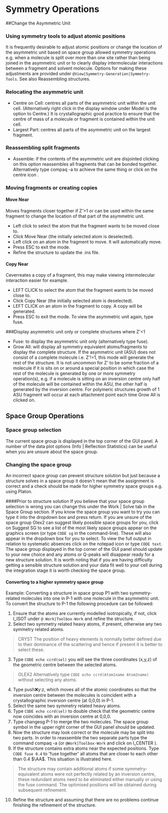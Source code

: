 # Symmetry Operations

##Change the Asymmetric Unit

### Using symmetry tools to adjust atomic positions
It is frequently desirable to adjust atomic positions or change the location of the asymmetric unit based on space group allowed symmetry operations e.g. when a molecule is split over more than one site rather than being joined in the asymmetric unit or to clearly display intermolecular interactions between a fragment and solvent molecule. Options for making these adjustments are provided under `@View|Symmetry-Generation|Symmetry-Tools`. See also Reassembling structures.

### Relocating the asymmetric unit
- Centre on Cell: centres all parts of the asymmetric unit within the unit cell. (Alternatively right click in the display window under Model is the option to Centre.) It is crystallographic good practice to ensure that the centre of mass of a molecule or fragment is contained within the unit cell.
- Largest Part: centres all parts of the asymmetric unit on the largest fragment. 

### Reassembling split fragments
- Assemble: if the contents of the asymmetric unit are disjointed clicking on this option reassembles all fragments that can be bonded together. Alternatively type compaq -a to achieve the same thing or click on the centre icon  . 

### Moving fragments or creating copies

#### Move Near
Moves fragments closer together if Z'>1 or can be used within the same fragment to change the location of that part of the asymmetric unit.

- Left click to select the atom that the fragment wants to be moved close to.
- Click Move Near (the initially selected atom is deselected).
- Left click on an atom in the fragment to move. It will automatically move.
- Press ESC to exit the mode.
- Refine the structure to update the .ins file.

#### Copy Near
Ceverreates a copy of a fragment, this may make viewing intermolecular interaction easier for example.

- LEFT CLICK to select the atom that the fragment wants to be moved close to.
- Click Copy Near (the initially selected atom is deselected).
- LEFT CLICK on an atom in the fragment to copy. A copy will be generated.
- Press ESC to exit the mode. To view the asymmetric unit again, type fuse.

###Display asymmetric unit only or complete structures where Z'<1
- Fuse: to display the asymmetric unit only (alternatively type fuse).
- Grow All: will display all symmetry equivalent atoms/fragments to display the complete structure.
If the asymmetric unit (ASU) does not consist of a complete molecule i.e. Z'!=1, this mode will generate the rest of the structure. It is not uncommon for Z' to be some fraction of a molecule if it is sits on or around a special position in which case the rest of the molecule is generated by one or more symmetry operation(s), e.g. if a molecule is sitting on an inversion centre only half of the molecule will be contained within the ASU, the other half is generated by the inversion centre. For polymeric structures growth of 1 ASU fragment will occur at each attachment point each time Grow All is clicked on.

## Space Group Operations

### Space group selection
The current space group is displayed in the top corner of the GUI panel.
A number of the data plot options (Info | Reflection Statistics) can be useful when you are unsure about the space group.

### Changing the space group
An incorrect space group can prevent structure solution but just because a structure solves in a space group it doesn't mean that the assignment is correct and a check should be made for higher symmetry space groups e.g. using Platon.

####Prior to structure solution
If you believe that your space group selection is wrong you can change this under the Work | Solve tab in the Space Group section. 
If you know the space group you want to try you can type it into the dropdown box and press return. 
If you are unsure of the space group Olex2 can suggest likely possible space groups for you, click on Suggest SG to see a list of the most likely space groups appear on the graphics screen (or type `CODE sg` in the command-line). These will also appear in the dropdown box for you to select.
To view the full output in relation to systematic absences click on the notepad icon or type `CODE text`. The space group displayed in the top corner of the GUI panel should update to your new choice and any atoms or Q-peaks will disappear ready for a new structure solution. It is worth noting that if you are having difficulty getting a sensible structure solution and your data fit well to your cell during the integration stage it is worth checking the space group. 

#### Converting to a higher symmetry space group
Example: Converting a structure in space group P1 with two symmetry-related molecules into one in P-1 with one molecule in the asymmetric unit. 
To convert the structure to P-1 the following procedure can be followed:

1. Ensure that the atoms are currently modelled isotropically, if not, click I_ISOT under `@ Work|Toolbox-Work` and refine the structure.
2. Select two symmetry related heavy atoms, if present, otherwise any two symmetry related atoms.

> CRYST The position of heavy elements is normally better defined due to their dominance of the scattering and hence if present it is better to select these.

3. Type `CODE echo ccrd(sel)` you will see the three coordinates (x,y,z) of the geometric centre between the selected atoms.

> OLEX2 Alternatively type `CODE echo ccrd(Atom1name Atom2name)` without selecting any atoms.

4. Type push:x:y:z, which moves all of the atomic coordinates so that the inversion centre between the molecules is coincident with a crystallographic inversion centre (at 0,0,0) in P-1.
5. Select the same two symmetry related heavy atoms. 
6. Type `CODE echo ccrd(sel)` to double check that the geometric centre now coincides with an inversion centre at 0,0,0.
7. Type changesg P-1 to merge the two molecules. The space group symbol in the upper right corner of the GUI panel should be updated.
8. Now the structure may look correct or the molecule may be split into two parts. In order to reassemble the two separate parts type the command compaq -a (or `@Work|Toolbox-Work` and click on I_CENTER ).
9. If the structure contains extra atoms near the expected positions. Type `CODE fuse 0.4` to 'fuse together' all atoms that are closer to each other than 0.4 $\AA$. This situation is illustrated here.

> The structure may contain additional atoms if some symmetry-equivalent atoms were not perfectly related by an inversion centre, these redundant atoms need to be eliminated either manually or using the fuse command. The optimised positions will be obtained during subsequent refinement.

10.	Refine the structure and assuming that there are no problems continue finishing the refinement of the structure.
